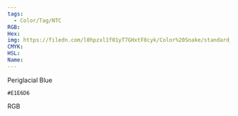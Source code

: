 ```yaml
---
tags:
  - Color/Tag/NTC
RGB:
Hex:
img: https://filedn.com/l0hpzxl1f01yT7GHxtF8cyk/Color%20Snake/standard_csv_to_svg/E1E6D6.svg
CMYK:
HSL:
Name:
---
```

Periglacial Blue
```palette
#E1E6D6
```
RGB
